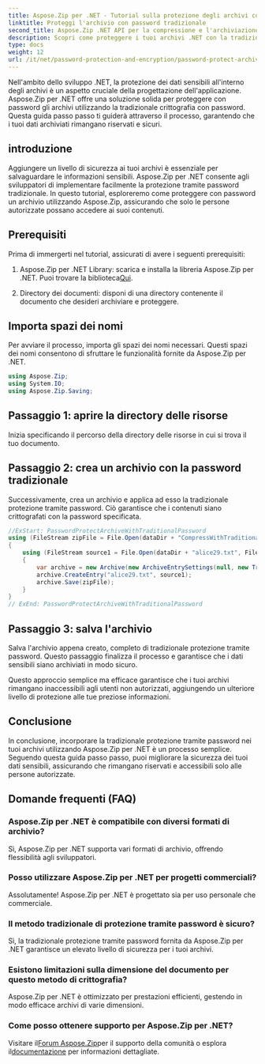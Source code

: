 ```yaml
---
title: Aspose.Zip per .NET - Tutorial sulla protezione degli archivi con password
linktitle: Proteggi l'archivio con password tradizionale
second_title: Aspose.Zip .NET API per la compressione e l'archiviazione dei file
description: Scopri come proteggere i tuoi archivi .NET con la tradizionale protezione tramite password utilizzando Aspose.Zip. Segui la nostra guida passo passo per una maggiore riservatezza dei dati.
type: docs
weight: 12
url: /it/net/password-protection-and-encryption/password-protect-archive-traditional-password/
---
```


Nell'ambito dello sviluppo .NET, la protezione dei dati sensibili all'interno degli archivi è un aspetto cruciale della progettazione dell'applicazione. Aspose.Zip per .NET offre una soluzione solida per proteggere con password gli archivi utilizzando la tradizionale crittografia con password. Questa guida passo passo ti guiderà attraverso il processo, garantendo che i tuoi dati archiviati rimangano riservati e sicuri.

## introduzione

Aggiungere un livello di sicurezza ai tuoi archivi è essenziale per salvaguardare le informazioni sensibili. Aspose.Zip per .NET consente agli sviluppatori di implementare facilmente la protezione tramite password tradizionale. In questo tutorial, esploreremo come proteggere con password un archivio utilizzando Aspose.Zip, assicurando che solo le persone autorizzate possano accedere ai suoi contenuti.

## Prerequisiti

Prima di immergerti nel tutorial, assicurati di avere i seguenti prerequisiti:

1. Aspose.Zip per .NET Library: scarica e installa la libreria Aspose.Zip per .NET. Puoi trovare la biblioteca[Qui](https://releases.aspose.com/zip/net/).

2. Directory dei documenti: disponi di una directory contenente il documento che desideri archiviare e proteggere.

## Importa spazi dei nomi

Per avviare il processo, importa gli spazi dei nomi necessari. Questi spazi dei nomi consentono di sfruttare le funzionalità fornite da Aspose.Zip per .NET.

```csharp
using Aspose.Zip;
using System.IO;
using Aspose.Zip.Saving;
```

## Passaggio 1: aprire la directory delle risorse

Inizia specificando il percorso della directory delle risorse in cui si trova il tuo documento.

## Passaggio 2: crea un archivio con la password tradizionale

Successivamente, crea un archivio e applica ad esso la tradizionale protezione tramite password. Ciò garantisce che i contenuti siano crittografati con la password specificata.

```csharp
//ExStart: PasswordProtectArchiveWithTraditionalPassword
using (FileStream zipFile = File.Open(dataDir + "CompressWithTraditionalEncryption_out.zip", FileMode.Create))
{
    using (FileStream source1 = File.Open(dataDir + "alice29.txt", FileMode.Open, FileAccess.Read))
    {
        var archive = new Archive(new ArchiveEntrySettings(null, new TraditionalEncryptionSettings("p@s$")));
        archive.CreateEntry("alice29.txt", source1);
        archive.Save(zipFile);
    }
}
// ExEnd: PasswordProtectArchiveWithTraditionalPassword
```

## Passaggio 3: salva l'archivio

Salva l'archivio appena creato, completo di tradizionale protezione tramite password. Questo passaggio finalizza il processo e garantisce che i dati sensibili siano archiviati in modo sicuro.

Questo approccio semplice ma efficace garantisce che i tuoi archivi rimangano inaccessibili agli utenti non autorizzati, aggiungendo un ulteriore livello di protezione alle tue preziose informazioni.

## Conclusione

In conclusione, incorporare la tradizionale protezione tramite password nei tuoi archivi utilizzando Aspose.Zip per .NET è un processo semplice. Seguendo questa guida passo passo, puoi migliorare la sicurezza dei tuoi dati sensibili, assicurando che rimangano riservati e accessibili solo alle persone autorizzate.

## Domande frequenti (FAQ)

### Aspose.Zip per .NET è compatibile con diversi formati di archivio?
Sì, Aspose.Zip per .NET supporta vari formati di archivio, offrendo flessibilità agli sviluppatori.

### Posso utilizzare Aspose.Zip per .NET per progetti commerciali?
Assolutamente! Aspose.Zip per .NET è progettato sia per uso personale che commerciale.

### Il metodo tradizionale di protezione tramite password è sicuro?
Sì, la tradizionale protezione tramite password fornita da Aspose.Zip per .NET garantisce un elevato livello di sicurezza per i tuoi archivi.

### Esistono limitazioni sulla dimensione del documento per questo metodo di crittografia?
Aspose.Zip per .NET è ottimizzato per prestazioni efficienti, gestendo in modo efficace archivi di varie dimensioni.

### Come posso ottenere supporto per Aspose.Zip per .NET?
 Visitare il[Forum Aspose.Zip](https://forum.aspose.com/c/zip/37)per il supporto della comunità o esplora il[documentazione](https://reference.aspose.com/zip/net/) per informazioni dettagliate.

